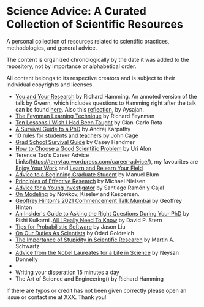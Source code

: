 # Science Advice: A Curated Collection of Scientific Resources
A personal collection of resources related to scientific practices, methodologies, and general advice. 

The content is organized chronologically by the date it was added to the repository, not by importance or alphabetical order. 

All content belongs to its respective creators and is subject to their individual copyrights and licenses.


- [You and Your Research](https://d37ugbyn3rpeym.cloudfront.net/stripe-press/TAODSAE_zine_press.pdf) by Richard Hamming. An annoted version of the talk by Gwern, which includes questions to Hamming right after the talk can be found [here](https://gwern.net/doc/science/1986-hamming). Also this [reflection](https://www.lesswrong.com/posts/kLRN3uZMawshPBL9D/a-reflection-on-richard-hamming-s-you-and-your-research), by Aysajan.
- [The Feynman Learning Technique](https://fs.blog/feynman-learning-technique/) by Richard Feynman
- [Ten Lessons I Wish I Had Been Taught](https://www.ams.org/notices/199701/comm-rota.pdf) by Gian-Carlo Rota
- [A Survival Guide to a PhD](https://karpathy.github.io/2016/09/07/phd/) by Andrej Karpathy
- [10 rules for students and teachers](https://www.openculture.com/2018/07/10-rules-for-students-and-teachers.html) by John Cage
- [Grad School Survival Guide](https://docs.google.com/document/d/1J69h9OEmlW4tgdjoXNA_LluFmBjtixkzI65tEGIVUW4/edit?pli=1) by  Casey Handmer
- [How to Choose a Good Scientific Problem](https://www.cell.com/fulltext/S1097-2765%2809%2900641-8) by Uri Alon
- Terence Tao's Career Advice Links(https://terrytao.wordpress.com/career-advice/), my favourites are [Enjoy Your Work](https://terrytao.wordpress.com/career-advice/enjoy-your-work/) and [Learn and Relearn Your Field](https://terrytao.wordpress.com/career-advice/learn-and-relearn-your-field/)
- [Advice to a Beginning Graduate Student](https://www.cs.cmu.edu/~mblum/research/pdf/grad.html) by Manuel Blum
- [Principles of Effective Research](https://michaelnielsen.org/blog/principles-of-effective-research/) by Michael Nielsen
- [Advice for a Young Investigator](https://www.ncbi.nlm.nih.gov/pmc/articles/PMC5198756/) by Santiago Ramón y Cajal
- [On Modeling](https://onlinelibrary.wiley.com/doi/10.1002/mrm.27101) by Novikov, Kiselev and Kespersen.
- [Geoffrey Hinton's 2021 Commencement Talk Mumbai](https://www.cs.toronto.edu/~hinton/HintonMumbai.pdf) by Geoffrey Hinton
- [An Insider's Guide to Asking the Right Questions During Your PhD](https://newscience.org/asking-the-right-questions/) by Rishi Kulkarni
.[All I Really Need To Know](http://theory.caltech.edu/~preskill/all-i-really-need-to-know.pdf) by David P. Stern
- [Tips for Probabilistic Software](https://jxnl.github.io/blog/writing/2024/01/19/tips-probabilistic-software/) by Jason Liu
- [On Our Duties As Scientists](https://www.wisdom.weizmann.ac.il/~oded/PSX/duties+p.pdf) by Oded Goldreich
- [The Importance of Stupidity in Scientific Research](https://web.stanford.edu/~fukamit/schwartz-2008.pdf) by Martin A. Schwartz
- [Advice from the Nobel Laureates for a Life in Science](https://mediatheque.lindau-nobel.org/topics/2018-advice-from-the-nobel-laureates-for-a-life-in-science) by Neysan Donnelly
- 
- Writing your disseration 15 minutes a day
- The Art of Science and Engineering() by Richard Hamming





If there are typos or credit has not been given correctly please open an issue or contact me at XXX. Thank you!

